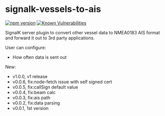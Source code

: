 # signalk-vessels-to-ais
[![npm version](https://badge.fury.io/js/signalk-vessels-to-ais.svg)](https://badge.fury.io/js/signalk-vessels-to-ais)
[![Known Vulnerabilities](https://snyk.io/test/github/KEGustafsson/signalk-vessels-to-ais/badge.svg)](https://snyk.io/test/github/KEGustafsson/signalk-vessels-to-ais)

SignalK server plugin to convert other vessel data to NMEA0183 AIS format and forward it out to 3rd party applications.

User can configure:
- How often data is sent out

New:
- v1.0.0, v1 release
- v0.0.6, fix:node-fetch issue with self signed cert
- v0.0.5, fix:callSign default value
- v0.0.4, fix:beam calc
- v0.0.3, fix:ais path
- v0.0.2, fix:data parsing
- v0.0.1, 1st version
